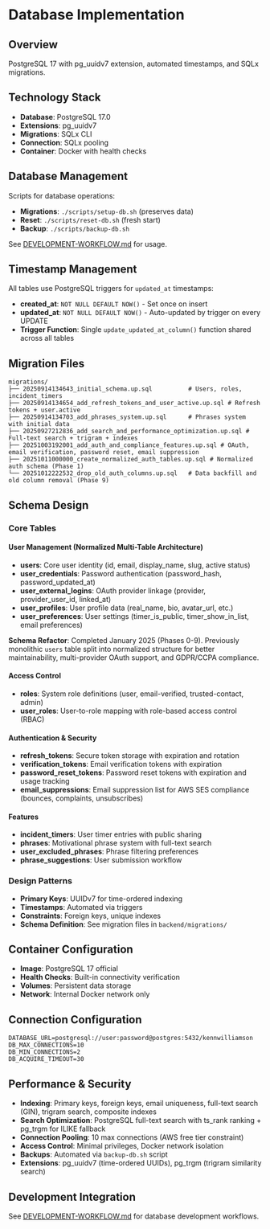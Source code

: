 # Database Implementation

## Overview
PostgreSQL 17 with pg_uuidv7 extension, automated timestamps, and SQLx migrations.

## Technology Stack
- **Database**: PostgreSQL 17.0
- **Extensions**: pg_uuidv7
- **Migrations**: SQLx CLI
- **Connection**: SQLx pooling
- **Container**: Docker with health checks

## Database Management
Scripts for database operations:
- **Migrations**: `./scripts/setup-db.sh` (preserves data)
- **Reset**: `./scripts/reset-db.sh` (fresh start)
- **Backup**: `./scripts/backup-db.sh`

See [DEVELOPMENT-WORKFLOW.md](DEVELOPMENT-WORKFLOW.md#database-development-workflow) for usage.

## Timestamp Management
All tables use PostgreSQL triggers for `updated_at` timestamps:
- **created_at**: `NOT NULL DEFAULT NOW()` - Set once on insert
- **updated_at**: `NOT NULL DEFAULT NOW()` - Auto-updated by trigger on every UPDATE
- **Trigger Function**: Single `update_updated_at_column()` function shared across all tables

## Migration Files
```
migrations/
├── 20250914134643_initial_schema.up.sql          # Users, roles, incident_timers
├── 20250914134654_add_refresh_tokens_and_user_active.up.sql # Refresh tokens + user.active
├── 20250914134703_add_phrases_system.up.sql      # Phrases system with initial data
├── 20250927212836_add_search_and_performance_optimization.up.sql # Full-text search + trigram + indexes
├── 20251003192001_add_auth_and_compliance_features.up.sql # OAuth, email verification, password reset, email suppression
├── 20251011000000_create_normalized_auth_tables.up.sql # Normalized auth schema (Phase 1)
└── 20251012222532_drop_old_auth_columns.up.sql   # Data backfill and old column removal (Phase 9)
```

## Schema Design

### Core Tables

#### User Management (Normalized Multi-Table Architecture)
- **users**: Core user identity (id, email, display_name, slug, active status)
- **user_credentials**: Password authentication (password_hash, password_updated_at)
- **user_external_logins**: OAuth provider linkage (provider, provider_user_id, linked_at)
- **user_profiles**: User profile data (real_name, bio, avatar_url, etc.)
- **user_preferences**: User settings (timer_is_public, timer_show_in_list, email preferences)

**Schema Refactor**: Completed January 2025 (Phases 0-9). Previously monolithic `users` table split into normalized structure for better maintainability, multi-provider OAuth support, and GDPR/CCPA compliance.

#### Access Control
- **roles**: System role definitions (user, email-verified, trusted-contact, admin)
- **user_roles**: User-to-role mapping with role-based access control (RBAC)

#### Authentication & Security
- **refresh_tokens**: Secure token storage with expiration and rotation
- **verification_tokens**: Email verification tokens with expiration
- **password_reset_tokens**: Password reset tokens with expiration and usage tracking
- **email_suppressions**: Email suppression list for AWS SES compliance (bounces, complaints, unsubscribes)

#### Features
- **incident_timers**: User timer entries with public sharing
- **phrases**: Motivational phrase system with full-text search
- **user_excluded_phrases**: Phrase filtering preferences
- **phrase_suggestions**: User submission workflow

### Design Patterns
- **Primary Keys**: UUIDv7 for time-ordered indexing
- **Timestamps**: Automated via triggers
- **Constraints**: Foreign keys, unique indexes
- **Schema Definition**: See migration files in `backend/migrations/`

## Container Configuration
- **Image**: PostgreSQL 17 official
- **Health Checks**: Built-in connectivity verification
- **Volumes**: Persistent data storage
- **Network**: Internal Docker network only

## Connection Configuration
```env
DATABASE_URL=postgresql://user:password@postgres:5432/kennwilliamson
DB_MAX_CONNECTIONS=10
DB_MIN_CONNECTIONS=2
DB_ACQUIRE_TIMEOUT=30
```

## Performance & Security
- **Indexing**: Primary keys, foreign keys, email uniqueness, full-text search (GIN), trigram search, composite indexes
- **Search Optimization**: PostgreSQL full-text search with ts_rank ranking + pg_trgm for ILIKE fallback
- **Connection Pooling**: 10 max connections (AWS free tier constraint)
- **Access Control**: Minimal privileges, Docker network isolation
- **Backups**: Automated via `backup-db.sh` script
- **Extensions**: pg_uuidv7 (time-ordered UUIDs), pg_trgm (trigram similarity search)

## Development Integration
See [DEVELOPMENT-WORKFLOW.md](DEVELOPMENT-WORKFLOW.md#database-development-workflow) for database development workflows.